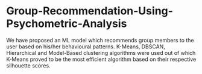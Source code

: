 # Group-Recommendation-Using-Psychometric-Analysis
We have proposed an ML model which recommends group members to the user based on his/her behavioural patterns. K-Means, DBSCAN, Hierarchical and Model-Based clustering algorithms were used out of which K-Means proved to be the most efficient algorithm  based on their respective silhouette scores. 
